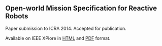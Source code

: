 ## Open-world Mission Specification for Reactive Robots
Paper submission to ICRA 2014. Accepted for publication.

Available on IEEE XPlore in [HTML](http://ieeexplore.ieee.org/xpls/icp.jsp?arnumber=6907489) and [PDF](http://ieeexplore.ieee.org/stamp/stamp.jsp?tp=&arnumber=6907489) format.

